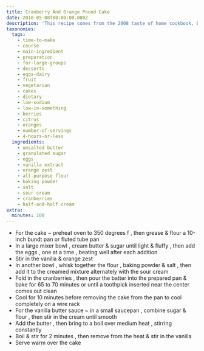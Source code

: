 ```yaml
---
title: Cranberry And Orange Pound Cake
date: 2010-05-08T00:00:00.000Z
description: 'This recipe comes from the 2008 taste of home cookbook, baking classics.'
taxonomies:
  tags:
    - time-to-make
    - course
    - main-ingredient
    - preparation
    - for-large-groups
    - desserts
    - eggs-dairy
    - fruit
    - vegetarian
    - cakes
    - dietary
    - low-sodium
    - low-in-something
    - berries
    - citrus
    - oranges
    - number-of-servings
    - 4-hours-or-less
  ingredients:
    - unsalted butter
    - granulated sugar
    - eggs
    - vanilla extract
    - orange zest
    - all-purpose flour
    - baking powder
    - salt
    - sour cream
    - cranberries
    - half-and-half cream
extra:
  minutes: 100
---
```

 - For the cake ~ preheat oven to 350 degrees f , then grease & flour a 10-inch bundt pan or fluted tube pan
 - In a large mixer bowl , cream butter & sugar until light & fluffy , then add the eggs , one at a time , beating well after each addition
 - Stir in the vanilla & orange zest
 - In another bowl , whisk together the flour , baking powder & salt , then add it to the creamed mixture alternately with the sour cream
 - Fold in the cranberries , then pour the batter into the prepared pan & bake for 65 to 70 minutes or until a toothpick inserted near the center comes out clean
 - Cool for 10 minutes before removing the cake from the pan to cool completely on a wire rack
 - For the vanilla butter sauce ~ in a small saucepan , combine sugar & flour , then stir in the cream until smooth
 - Add the butter , then bring to a boil over medium heat , stirring constantly
 - Boil & stir for 2 minutes , then remove from the heat & stir in the vanilla
 - Serve warm over the cake
